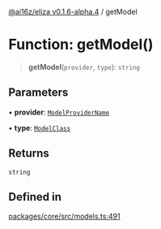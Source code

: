 [@ai16z/eliza v0.1.6-alpha.4](../index.md) / getModel

# Function: getModel()

> **getModel**(`provider`, `type`): `string`

## Parameters

• **provider**: [`ModelProviderName`](../enumerations/ModelProviderName.md)

• **type**: [`ModelClass`](../enumerations/ModelClass.md)

## Returns

`string`

## Defined in

[packages/core/src/models.ts:491](https://github.com/ai16z/eliza/blob/main/packages/core/src/models.ts#L491)
